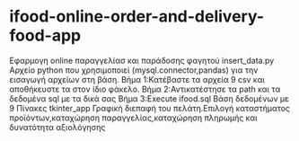 # ifood-online-order-and-delivery-food-app
Εφαρμογη online παραγγελίασ και παράδοσης φαγητού
insert_data.py
Αρχείο python που χρησιμοποιεί (mysql.connector,pandas) για την εισαγωγή αρχείων στη βάση.
Βήμα 1:Κατέβαστε τα αρχεία 9 csv και αποθήκευστε τα στον ίδιο φάκελο.
Βήμα 2:Αντικατέστησε τα path και τα δεδομένα sql με τα δικά σας
Βήμα 3:Execute
ifood.sql
Βάση δεδομένων με 9 Πίνακες
tkinter_app
Γραφική διεπαφή του πελάτη.Επιλογή καταστήματος προϊόντων,καταχώρηση παραγγελίας,καταχώρηση πληρωμής και δυνατότητα αξιολόγησης

